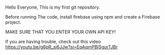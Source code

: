 Hello Everyone, This is my first git repository.

Before running The code, install firebase using npm and create a Firebase project.

MAKE SURE THAT YOU ENTER YOUR OWN API KEY!  


If you are having trouble, check out this video https://youtu.be/g8pR_si6JJw?si=EqAqmPBjSgurTJBr

